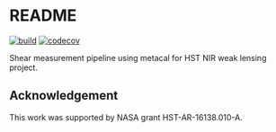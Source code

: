 # README

[![build](https://github.com/arunkannawadi/nirwl_metacal/actions/workflows/build.yaml/badge.svg)](https://github.com/arunkannawadi/nirwl_metacal/actions/workflows/build.yaml)
[![codecov](https://codecov.io/gh/arunkannawadi/nirwl_metacal/branch/main/graph/badge.svg?token=V7IQ0AFTQ0)](https://codecov.io/gh/arunkannawadi/nirwl_metacal)

Shear measurement pipeline using metacal for HST NIR weak lensing project.


## Acknowledgement

This work was supported by NASA grant HST-AR-16138.010-A.
